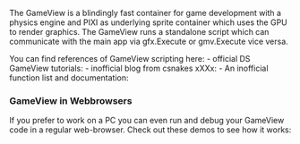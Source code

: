 The GameView is a blindingly fast container for game development with a physics engine and PIXI as underlying sprite container which uses the GPU to render graphics. The GameView runs a standalone script which can communicate with the main app via gfx.Execute or gmv.Execute vice versa.

You can find references of GameView scripting here:
	- official DS GameView tutorials: [](https://dsgameview.wixsite.com/gameview)
	- inofficial blog from csnakes xXXx: [](https://dsgameengine.blogspot.com)
	- An inofficial function list and documentation: [](https://docs.google.com/document/d/1Bs\_LXQQv-JdZQMaOdsM6rkHPZjaFACVvodATbL5M0H4/view)



### GameView in Webbrowsers
If you prefer to work on a PC you can even run and debug your GameView code in a regular web-browser. Check out these demos to see how it works: [](http://androidscript.org/beta/GameViewWeb)